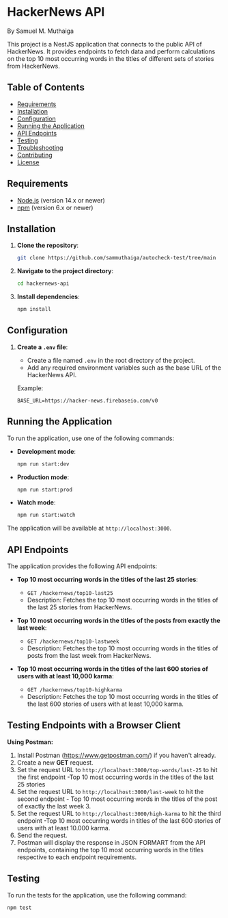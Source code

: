 # HackerNews API

By Samuel M. Muthaiga

This project is a NestJS application that connects to the public API of HackerNews. It provides endpoints to fetch data and perform calculations on the top 10 most occurring words in the titles of different sets of stories from HackerNews.

## Table of Contents

- [Requirements](#requirements)
- [Installation](#installation)
- [Configuration](#configuration)
- [Running the Application](#running-the-application)
- [API Endpoints](#api-endpoints)
- [Testing](#testing)
- [Troubleshooting](#troubleshooting)
- [Contributing](#contributing)
- [License](#license)

## Requirements

- [Node.js](https://nodejs.org/) (version 14.x or newer)
- [npm](https://www.npmjs.com/) (version 6.x or newer)

## Installation

1. **Clone the repository**:
    ```bash
    git clone https://github.com/sammuthaiga/autocheck-test/tree/main
    ```

2. **Navigate to the project directory**:
    ```bash
    cd hackernews-api
    ```

3. **Install dependencies**:
    ```bash
    npm install
    ```

## Configuration

1. **Create a `.env` file**:
    - Create a file named `.env` in the root directory of the project.
    - Add any required environment variables such as the base URL of the HackerNews API.

    Example:
    ```plaintext
    BASE_URL=https://hacker-news.firebaseio.com/v0
    ```

## Running the Application

To run the application, use one of the following commands:

- **Development mode**:
    ```bash
    npm run start:dev
    ```

- **Production mode**:
    ```bash
    npm run start:prod
    ```

- **Watch mode**:
    ```bash
    npm run start:watch
    ```

The application will be available at `http://localhost:3000`.

## API Endpoints

The application provides the following API endpoints:

- **Top 10 most occurring words in the titles of the last 25 stories**:
    - `GET /hackernews/top10-last25`
    - Description: Fetches the top 10 most occurring words in the titles of the last 25 stories from HackerNews.

- **Top 10 most occurring words in the titles of the posts from exactly the last week**:
    - `GET /hackernews/top10-lastweek`
    - Description: Fetches the top 10 most occurring words in the titles of posts from the last week from HackerNews.

- **Top 10 most occurring words in the titles of the last 600 stories of users with at least 10,000 karma**:
    - `GET /hackernews/top10-highkarma`
    - Description: Fetches the top 10 most occurring words in the titles of the last 600 stories of users with at least 10,000 karma.
## Testing Endpoints with a Browser Client
**Using Postman:**

1. Install Postman (https://www.getpostman.com/) if you haven't already.
2. Create a new **GET** request.
3. Set the request URL to `http://localhost:3000/top-words/last-25` to hit the first endpoint -Top 10 most occurring words in the titles of the last 25 stories
4. Set the request URL to `http://localhost:3000/last-week` to hit the second endpoint - Top 10 most occurring words in the titles of the post of exactly the last week 3.
5. Set the request URL to `http://localhost:3000/high-karma` to hit the third endpoint  -Top 10 most occurring words in titles of the last 600 stories of users with at least
10.000 karma.
4. Send the request.
5. Postman will display the response in JSON FORMART from the API endpoints, containing the top 10 most occurring words in the titles respective to each endpoint requirements.


## Testing

To run the tests for the application, use the following command:

```bash
npm test
